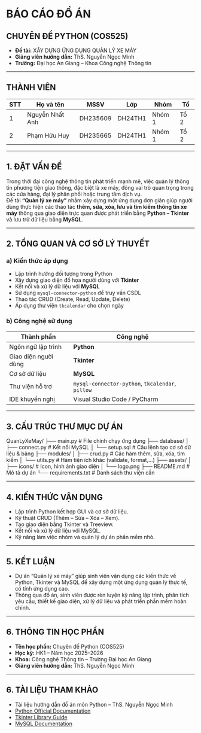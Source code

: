 # BÁO CÁO ĐỒ ÁN  
## CHUYÊN ĐỀ PYTHON (COS525)

- **Đề tài:** XÂY DỰNG ỨNG DỤNG QUẢN LÝ XE MÁY
- **Giảng viên hướng dẫn:** ThS. Nguyễn Ngọc Minh  
- **Trường:** Đại học An Giang – Khoa Công nghệ Thông tin  

---

## THÀNH VIÊN

| STT | Họ và tên | MSSV | Lớp | Nhóm | Tổ |
|-----|------------|------|------|------|----|
| 1 | Nguyễn Nhất Anh | DH235609 | DH24TH1 | Nhóm 1 | Tổ 2 |
| 2 | Phạm Hữu Huy | DH235665 | DH24TH1 | Nhóm 1 | Tổ 2 |

---

## 1. ĐẶT VẤN ĐỀ

Trong thời đại công nghệ thông tin phát triển mạnh mẽ, việc quản lý thông tin phương tiện giao thông, đặc biệt là xe máy, đóng vai trò quan trọng trong các cửa hàng, đại lý phân phối hoặc trung tâm dịch vụ.  
Đề tài **“Quản lý xe máy”** nhằm xây dựng một ứng dụng đơn giản giúp người dùng thực hiện các thao tác **thêm, sửa, xóa, lưu và tìm kiếm thông tin xe máy** thông qua giao diện trực quan được phát triển bằng **Python – Tkinter** và lưu trữ dữ liệu bằng **MySQL**.

---

## 2. TỔNG QUAN VÀ CƠ SỞ LÝ THUYẾT

### a) Kiến thức áp dụng
- Lập trình hướng đối tượng trong Python  
- Xây dựng giao diện đồ họa người dùng với **Tkinter**  
- Kết nối và xử lý dữ liệu với **MySQL**  
- Sử dụng `mysql-connector-python` để truy vấn CSDL  
- Thao tác CRUD (Create, Read, Update, Delete)  
- Áp dụng thư viện `tkcalendar` cho chọn ngày  

### b) Công nghệ sử dụng

| Thành phần | Công nghệ |
|-------------|------------|
| Ngôn ngữ lập trình | **Python** |
| Giao diện người dùng | **Tkinter** |
| Cơ sở dữ liệu | **MySQL** |
| Thư viện hỗ trợ | `mysql-connector-python`, `tkcalendar`, `pillow` |
| IDE khuyến nghị | Visual Studio Code / PyCharm |

---

## 3. CẤU TRÚC THƯ MỤC DỰ ÁN  
QuanLyXeMay/
├── main.py                  # File chính chạy ứng dụng
├── database/
│   ├── connect.py           # Kết nối MySQL
│   └── setup.sql            # Câu lệnh tạo cơ sở dữ liệu & bảng
├── modules/
│   ├── crud.py              # Các hàm thêm, sửa, xóa, tìm kiếm
│   └── utils.py             # Hàm tiện ích khác (validate, format,...)
├── assets/
│   ├── icons/               # Icon, hình ảnh giao diện
│   └── logo.png
├── README.md                # Mô tả dự án
└── requirements.txt         # Danh sách thư viện cần

---

## 4. KIẾN THỨC VẬN DỤNG  
- Lập trình Python kết hợp GUI và cơ sở dữ liệu.
- Kỹ thuật CRUD (Thêm – Sửa – Xóa – Xem).
- Tạo giao diện bằng Tkinter và Treeview.
- Kết nối và xử lý dữ liệu với MySQL.
- Kỹ năng làm việc nhóm và quản lý dự án phần mềm nhỏ.

---

## 5. KẾT LUẬN  
- Dự án “Quản lý xe máy” giúp sinh viên vận dụng các kiến thức về Python, Tkinter và MySQL để xây dựng một ứng dụng quản lý thực tế, có tính ứng dụng cao.
- Thông qua đồ án, sinh viên được rèn luyện kỹ năng lập trình, phân tích yêu cầu, thiết kế giao diện, xử lý dữ liệu và phát triển phần mềm hoàn chỉnh.

---

## 6. THÔNG TIN HỌC PHẦN

- **Tên học phần:** Chuyên đề Python (COS525)  
- **Học kỳ:** HK1 – Năm học 2025–2026  
- **Khoa:** Công nghệ Thông tin – Trường Đại học An Giang  
- **Giảng viên hướng dẫn:** ThS. Nguyễn Ngọc Minh  

---

## 6. TÀI LIỆU THAM KHẢO

- Tài liệu hướng dẫn đồ án môn Python – ThS. Nguyễn Ngọc Minh  
- [Python Official Documentation](https://docs.python.org/3/)  
- [Tkinter Library Guide](https://docs.python.org/3/library/tkinter.html)  
- [MySQL Documentation](https://dev.mysql.com/doc/)

